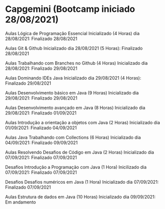 # Capgemini (Bootcamp iniciado 28/08/2021)

Aulas Lógica de Programação Essencial Inicializado (4 Horas) dia 28/08/2021: Finalizado 28/08/2021

Aulas Git & Github Inicializado dia 28/08/2021 (5 Horas): Finalizado 28/08/2021

Aulas Trabalhando com Branches no Github (4 Horas) Inicializado dia 28/08/2021: Finalizado 29/08/2021

Aulas Dominando IDEs Java Inicializado dia 29/08/2021 (4 Horas): Finalizado 29/08/2021

Aulas Desenvolvimento básico em Java (9 Horas) Inicializado dia 29/08/2021: Finalizado 29/08/2021

Aulas Desenvolvimento avançado em Java (8 Horas) Inicializado dia 29/08/2021:
Finalizado 01/09/2021

Aulas Introdução a orientação a objetos com Java (2 Horas) Inicializado dia 01/09/2021: 
Finalizado 04/09/2021

Aulas Java Trabalhando com Collections (6 Horas) Inicializado dia 04/09/2021: Finalizado 09/09/2021

Aulas Resolvendo Desafios de Código em Java (2 Horas) Inicializado dia 07/09/2021: Finalizado 07/09/2021

Desafios Introdução a Programação com Java (1 Hora) Inicilizado dia 07/09/2021: Finalizado 07/09/2021

Desafios Desafios numéricos em Java (1 Hora) Inicializado dia 07/09/2021: 
Finalizado 07/09/2021

Aulas Estrutura de dados em Java (10 Horas) Inicializado dia 09/09/2021: 
Em andamento

